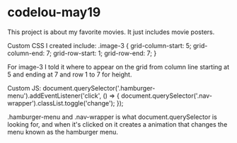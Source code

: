 # codelou-may19

This project is about my favorite movies. It just includes movie posters.

Custom CSS I created include: 
.image-3 {
    grid-column-start: 5; 
    grid-column-end: 7; 
    grid-row-start: 1; 
    grid-row-end: 7;
}

For image-3 I told it where to appear on the grid from column line starting at 5 and ending at 7 and row 1 to 7 for height. 

Custom JS: 
document.querySelector('.hamburger-menu').addEventListener('click', () => {
  document.querySelector('.nav-wrapper').classList.toggle('change');
});

.hamburger-menu and .nav-wrapper is what document.querySelector is looking for, and when it's clicked on it creates a animation that changes the menu known as the hamburger menu. 
